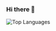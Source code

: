 ### Hi there 👋

<!--
**mleonova/mleonova** is a ✨ _special_ ✨ repository because its `README.md` (this file) appears on your GitHub profile.

Here are some ideas to get you started:

- 🔭 I’m currently working on ...
- 🌱 I’m currently learning ...
- 👯 I’m looking to collaborate on ...
- 🤔 I’m looking for help with ...
- 💬 Ask me about ...
- 📫 How to reach me: ...
- 😄 Pronouns: ...
- ⚡ Fun fact: ...
-->

![Top Languages](https://github-readme-stats.vercel.app/api/top-langs/?username=mleonova&theme=vue&show_icons=true&hide_border=true&layout=compact)
